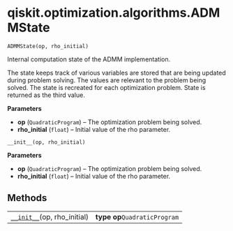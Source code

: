 # qiskit.optimization.algorithms.ADMMState

<span id="undefined" />

`ADMMState(op, rho_initial)`

Internal computation state of the ADMM implementation.

The state keeps track of various variables are stored that are being updated during problem solving. The values are relevant to the problem being solved. The state is recreated for each optimization problem. State is returned as the third value.

**Parameters**

*   **op** (`QuadraticProgram`) – The optimization problem being solved.
*   **rho\_initial** (`float`) – Initial value of the rho parameter.

<span id="undefined" />

`__init__(op, rho_initial)`

**Parameters**

*   **op** (`QuadraticProgram`) – The optimization problem being solved.
*   **rho\_initial** (`float`) – Initial value of the rho parameter.

## Methods

|                                                                                                                                        |                               |
| -------------------------------------------------------------------------------------------------------------------------------------- | ----------------------------- |
| [`__init__`](#qiskit.optimization.algorithms.ADMMState.__init__ "qiskit.optimization.algorithms.ADMMState.__init__")(op, rho\_initial) | **type op**`QuadraticProgram` |
